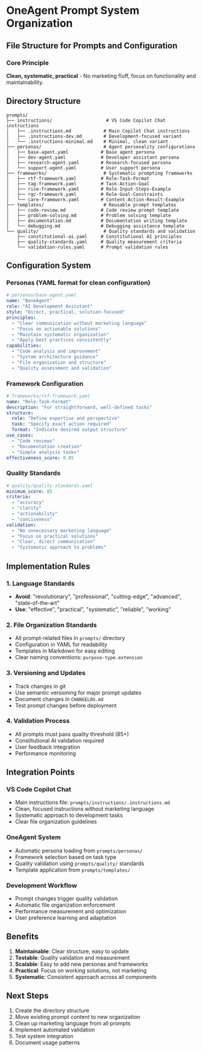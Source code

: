 # OneAgent Prompt System Organization

## File Structure for Prompts and Configuration

### Core Principle
**Clean, systematic, practical** - No marketing fluff, focus on functionality and maintainability.

## Directory Structure

```
prompts/
├── instructions/                    # VS Code Copilot Chat instructions
│   ├── .instructions.md            # Main Copilot Chat instructions
│   ├── .instructions-dev.md        # Development-focused variant
│   └── .instructions-minimal.md    # Minimal, clean variant
├── personas/                       # Agent personality configurations
│   ├── base-agent.yaml            # Base agent persona
│   ├── dev-agent.yaml             # Developer assistant persona
│   ├── research-agent.yaml        # Research-focused persona
│   └── support-agent.yaml         # User support persona
├── frameworks/                     # Systematic prompting frameworks
│   ├── rtf-framework.yaml         # Role-Task-Format
│   ├── tag-framework.yaml         # Task-Action-Goal
│   ├── rise-framework.yaml        # Role-Input-Steps-Example
│   ├── rgc-framework.yaml         # Role-Goal-Constraints
│   └── care-framework.yaml        # Content-Action-Result-Example
├── templates/                      # Reusable prompt templates
│   ├── code-review.md             # Code review prompt template
│   ├── problem-solving.md         # Problem solving template
│   ├── documentation.md           # Documentation writing template
│   └── debugging.md               # Debugging assistance template
└── quality/                        # Quality standards and validation
    ├── constitutional-ai.yaml     # Constitutional AI principles
    ├── quality-standards.yaml     # Quality measurement criteria
    └── validation-rules.yaml      # Prompt validation rules
```

## Configuration System

### Personas (YAML format for clean configuration)
```yaml
# personas/base-agent.yaml
name: "BaseAgent"
role: "AI Development Assistant"
style: "Direct, practical, solution-focused"
principles:
  - "Clear communication without marketing language"
  - "Focus on actionable solutions"
  - "Maintain systematic organization"
  - "Apply best practices consistently"
capabilities:
  - "Code analysis and improvement"
  - "System architecture guidance" 
  - "File organization and structure"
  - "Quality assessment and validation"
```

### Framework Configuration
```yaml
# frameworks/rtf-framework.yaml
name: "Role-Task-Format"
description: "For straightforward, well-defined tasks"
structure:
  role: "Define expertise and perspective"
  task: "Specify exact action required"
  format: "Indicate desired output structure"
use_cases:
  - "Code reviews"
  - "Documentation creation"
  - "Simple analysis tasks"
effectiveness_score: 0.85
```

### Quality Standards
```yaml
# quality/quality-standards.yaml
minimum_score: 85
criteria:
  - "accuracy"
  - "clarity" 
  - "actionability"
  - "conciseness"
validation:
  - "No unnecessary marketing language"
  - "Focus on practical solutions"
  - "Clear, direct communication"
  - "Systematic approach to problems"
```

## Implementation Rules

### 1. Language Standards
- **Avoid**: "revolutionary", "professional", "cutting-edge", "advanced", "state-of-the-art"
- **Use**: "effective", "practical", "systematic", "reliable", "working"

### 2. File Organization Standards
- All prompt-related files in `prompts/` directory
- Configuration in YAML for readability
- Templates in Markdown for easy editing
- Clear naming conventions: `purpose-type.extension`

### 3. Versioning and Updates
- Track changes in git
- Use semantic versioning for major prompt updates
- Document changes in `CHANGELOG.md`
- Test prompt changes before deployment

### 4. Validation Process
- All prompts must pass quality threshold (85+)
- Constitutional AI validation required
- User feedback integration
- Performance monitoring

## Integration Points

### VS Code Copilot Chat
- Main instructions file: `prompts/instructions/.instructions.md`
- Clean, focused instructions without marketing language
- Systematic approach to development tasks
- Clear file organization guidelines

### OneAgent System
- Automatic persona loading from `prompts/personas/`
- Framework selection based on task type
- Quality validation using `prompts/quality/` standards
- Template application from `prompts/templates/`

### Development Workflow
- Prompt changes trigger quality validation
- Automatic file organization enforcement
- Performance measurement and optimization
- User preference learning and adaptation

## Benefits

1. **Maintainable**: Clear structure, easy to update
2. **Testable**: Quality validation and measurement
3. **Scalable**: Easy to add new personas and frameworks
4. **Practical**: Focus on working solutions, not marketing
5. **Systematic**: Consistent approach across all components

## Next Steps

1. Create the directory structure
2. Move existing prompt content to new organization
3. Clean up marketing language from all prompts
4. Implement automated validation
5. Test system integration
6. Document usage patterns
